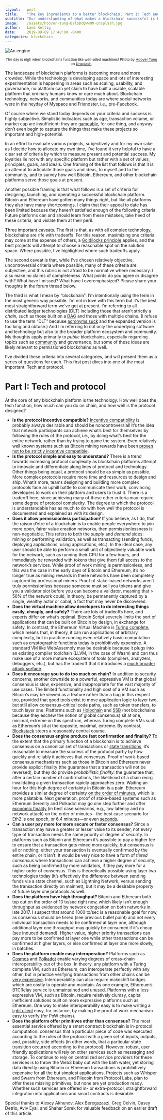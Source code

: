 ```yaml
---
layout:   post
title:    "The key ingredients to a better blockchain, Part I: Tech and protocol"
subtitle: "Our understanding of what makes a blockchain successful is becoming clear. What will it take to succeed?"
image:    /assets/hoover-tung-BslSDcQww0M-unsplash.jpg
author:   Lane Rettig
date:     2019-09-09 17:48:00 -0400
categories: blockchain
---
```


![An engine](/assets/hoover-tung-BslSDcQww0M-unsplash.jpg)

<p style="text-align: center"><sub>The day is nigh when blockchains function like well-oiled machines! Photo by <a href="https://unsplash.com/@lozt?utm_source=unsplash&utm_medium=referral&utm_content=creditCopyText">Hoover Tung</a> on <a href="https://unsplash.com/collections/8073285/drag-race?utm_source=unsplash&utm_medium=referral&utm_content=creditCopyText">Unsplash</a>.</sub></p>

The landscape of blockchain platforms is becoming more and more crowded. While the technology is developing apace and lots of interesting experimentation is happening in areas such as scaling, usability, and governance, no platform can yet claim to have built a usable, scalable platform that ordinary humans know or care much about. Blockchain technology, networks, and communities today are where social networks were in the heyday of Myspace and Friendster, i.e., pre-Facebook.

Of course where we stand today depends on your criteria and success is highly subjective. Simplistic indicators such as age, transaction volume, or market cap are insufficient: they are [gameable](https://www.coindesk.com/for-15k-hell-fake-your-exchange-volume-youll-get-on-coinmarketcap), for one thing, and anyway don’t even begin to capture the things that make these projects so important and high-potential.

In an effort to evaluate various projects, subjectively and for my own sake as I decide how to allocate my own time, I’ve found it very helpful to have a clear set of criteria by which to measure present and potential success. My loyalties lie not with any specific platform but rather with a set of values, principles, goals, and ideals. One framing of the list that follows is that it is an attempt to articulate those goals and ideas, to myself and to the community, and to survey how well Bitcoin, Ethereum, and other blockchain platforms serve those goals at present.

Another possible framing is that what follows is a set of criteria for designing, launching, and operating a successful blockchain platform. Bitcoin and Ethereum have gotten many things right, but like all platforms they also have many shortcomings. I claim that their appeal to date has been limited because they haven’t satisfied enough of the following criteria. Future platforms can and should learn from these mistakes, take heed of these criteria, and violate them at their peril.

Three important caveats. The first is that, as with all complex technology, blockchains are rife with tradeoffs. For this reason, maximizing one criteria may come at the expense of others, a [Goldilocks principle](https://en.wikipedia.org/wiki/Goldilocks_principle) applies, and the best projects will attempt to choose a reasonable spot on the solution space. Where possible, I’ve highlighted where such tradeoffs apply.

The second caveat is that, while I’ve chosen relatively objective, uncontroversial criteria where possible, many of these criteria are subjective, and this rubric is not afraid to be normative where necessary. I also make no claims of completeness. What points do you agree or disagree with? What have I missed? What have I overemphasized? Please share your thoughts in the forum thread below.

The third is what I mean by “blockchain”: I’m intentionally using the term in the most generic way possible. I’m not in love with this term but it’s the best, most straightforward term we’ve got at present. I’m referring to all distributed ledger technologies (DLT) including those that aren’t strictly a _chain,_ such as those built on a [DAG](https://en.wikipedia.org/wiki/Directed_acyclic_graph) and those with multiple chains. (I refuse to use the term “DLT” because [acronyms suck](https://gist.github.com/klaaspieter/12cd68f54bb71a3940eae5cdd4ea1764) and the expanded version is too long and obtuse.) And I’m referring to not only the underlying software and technology but also to the broader platform ecosystem and community. My thoughts apply primarily to _public_ blockchains, especially regarding topics such as [community](/blockchain/community/2019/09/19/key-ingredients-better-blockchain-part-iii-community.html) and governance, but some of these ideas are likely relevant to permissioned blockchains as well.

I’ve divided these criteria into several categories, and will present them as a series of questions for each. This first post dives into one of the most important: Tech and protocol.

# Part I: Tech and protocol

At the core of any blockchain platform is the technology. How well does the tech function, how much can you do on chain, and how well is the protocol designed?

*   **Is the protocol incentive compatible?** [Incentive compatibility](https://en.wikipedia.org/wiki/Incentive_compatibility) is probably always desirable and should be noncontroversial! It’s the idea that network participants can achieve what’s best for themselves by following the rules of the protocol, i.e., by doing what’s best for the entire network, rather than by trying to game the system. Even relatively well known systems such as Bitcoin mining rewards have been [proven not to be strictly incentive compatible](https://www.ifca.ai/fc16/preproceedings/28_Schrijvers.pdf).
*   **Is the protocol simple and easy to understand?** There is a trend towards increasing protocol complexity as blockchain platforms attempt to innovate and differentiate along lines of protocol and technology. Other things being equal, a protocol should be as simple as possible. More complex protocols require more time and resources to design and ship. What’s more, teams designing and building more complex protocols face an uphill battle to communicate their work, convincing developers to work on their platform and users to trust it. There is a tradeoff here, since achieving many of these other criteria may require some degree of protocol complexity. The degree to which the protocol is understandable has as much to do with how well the protocol is documented and explained as with its design.
*   **Does it allow permissionless participation?** If you believe, as I do, that the raison d’etre of a blockchain is to enable people everywhere to join more open, fairer value creation networks, then permissionlessness is non-negotiable. This refers to both the _supply_ and _demand_ sides: mining or performing validation, as well as transacting (sending funds, deploying applications, using applications, etc.). In the ideal case, any user should be able to perform a small unit of objectively valuable work for the network, such as running their CPU for a few hours, and immediately be rewarded with tokens that give them full access to the network’s services. While proof of work mining is permissionless, and this was the case in the early days of Bitcoin and Ethereum, it’s no longer true as mining rewards in these networks have been completely captured by professional miners. Proof of stake-based networks aren’t truly permissionless because someone must sell you tokens and give you a validator slot before you can become a validator, meaning that > 50% of the network could, in theory, be permanently captured by a single, wealthy actor or cabal, a fact that may never be discovered.
*   **Does the virtual machine allow developers to do interesting things easily, cheaply, and safely?** There are lots of tradeoffs here, and experts differ on what’s optimal. Bitcoin Script severely limits the sort of applications that can be built on Bitcoin by design, in exchange for safety. In contrast, the Ethereum Virtual Machine is [Turing complete](https://en.wikipedia.org/wiki/Turing_completeness), which means that, in theory, it can run applications of arbitrary complexity, but in practice running even relatively basic computation such as cryptographic functions today is prohibitively expensive. A standard VM like WebAssembly may be desirable because it plugs into an existing compiler toolchain (LLVM, in the case of Wasm) and can thus make use of a more mature ecosystem of tools (compilers, analyzers, debuggers, etc.), but has the tradeoff that it introduces a [much broader attack surface](https://twitter.com/BrendanEich/status/1009688828041281536?s=20).
*   **Does it encourage you to do too much on chain?** In addition to security concerns, another downside to a powerful, expressive VM is that global consensus is slow, expensive, and inappropriate for the vast majority of use cases. The limited functionality and high cost of a VM such as Bitcoin’s may be viewed as a feature rather than a bug in this respect too, provided that good tools exist to move application logic to layer two, but still allow consensus-critical code paths, such as token transfers, to touch layer one. Platforms such as [Holochain](https://holo.host/) and [SSB](https://www.scuttlebutt.nz/) (not blockchains because they eschew the notion of global consensus) sit at one, minimal, extreme on this spectrum, whereas Turing complete VMs such as Ethereum’s sit at the opposite, maximal, extreme. By contrast, [Blockstack](http://blockstack.org) steers a reasonably central course.
*   **Does the consensus engine produce fast confirmation and finality?** To the extent that the primary function of a blockchain is to achieve consensus on a canonical set of transactions or [state transitions](https://en.wikipedia.org/wiki/Finite-state_machine), it’s reasonable to measure the success of the protocol partly by how quickly and reliably it achieves that consensus. Proof of work-based consensus mechanisms such as those in Bitcoin and Ethereum never provide explicit finality (the guarantee that a transaction will not be reversed), but they do provide _probabilistic finality:_ the guarantee that, after a certain number of confirmations, the likelihood of a chain reorg invalidating a given transaction rapidly approaches zero. Waiting an hour for this high degree of certainty in Bitcoin is a pain. Ethereum provides a similar degree of certainty [on the order of minutes](https://ethereum.stackexchange.com/questions/319/what-number-of-confirmations-is-considered-secure-in-ethereum), which is more palatable. Next generation, proof of stake-based systems such as Ethereum Serenity and Polkadot may go one step further and offer [economic finality](https://medium.com/@VitalikButerin/minimal-slashing-conditions-20f0b500fc6c) (in best case scenarios, e.g., low latency and no network attack) on the order of minutes—the best case scenario for Eth2 is one epoch, or 6.4 minutes—or even [seconds](https://twitter.com/polkadotnetwork/status/1012743891387322369?s=20).
*   **Can a user pay more for more secure or faster consensus?** Since a transaction may have a greater or lesser value to its sender, not every type of transaction needs the same priority or degree of security. In platforms such as Bitcoin and Ethereum it’s possible to pay a higher fee to ensure that a transaction gets mined more quickly, but  consensus is all or nothing: either your transaction is eventually confirmed by the entire chain, or it isn’t. It would be very nice to have a form of _tiered consensus_ where transactions can achieve a higher degree of security, such as being confirmed by more validators, if they pay more for a higher order of consensus. This is theoretically possible using layer two technologies today (it’s effectively the difference between sending funds via a state channel, such as Lightning Network, versus sending the transaction directly on mainnet), but it may be a desirable property of future layer one protocols as well.
*   **Does the platform have high throughput?** Bitcoin and Ethereum both top out on the order of 10 tx/sec right now, which likely isn’t enough throughput as evidenced by network congestion on both networks in late 2017. I suspect that around 1000 tx/sec is a reasonable goal for now, as consensus should be tiered (see previous bullet point) and not every individual transaction needs to be confirmed at layer one, although additional layer one throughput may quickly be consumed if it’s cheap (see [induced demand](https://en.wikipedia.org/wiki/Induced_demand)). Higher value, higher priority transactions can pay more to be confirmed at layer one while other transactions can be confirmed at higher layers, or else confirmed at layer one more slowly, in batches.
*   **Does the platform enable easy interoperation?** Platforms such as [Cosmos](https://cosmos.network/) and [Polkadot](https://polkadot.network/) enable varying degrees of cross-chain interoperability out of the box. In theory, any platform with a Turing complete VM, such as Ethereum, can interoperate perfectly with any other, but in practice verifying transactions from other chains can be [very expensive](https://ethereum-magicians.org/t/blake2b-f-precompile/3157). Interoperability can also require makeshift bridges which are costly to operate and maintain. As one example, Ethereum’s BTCRelay service is [unmaintained](https://github.com/ethereum/btcrelay) and [unused](https://etherscan.io/address/0x41f274c0023f83391de4e0733c609df5a124c3d4). Platforms with a less expressive VM, such as Bitcoin, require relatively clumsy, capital inefficient solutions built on more expressive platforms such as Ethereum. One way to make interoperability easy is to make writing a [light client](https://en.bitcoin.it/wiki/Thin_Client_Security) easy, for instance, by making the proof of work mechanism easy to verify (for PoW chains).
*   **Does the platform offer primitives other than consensus?** The most essential service offered by a smart contract blockchain is in-protocol computation: consensus that a particular piece of code was executed according to the rules of the protocol with a given set of inputs, outputs, and, possibly, side effects (in other words, that a particular state transition occurred according to the protocol). However, robust, user friendly applications will rely on other services such as messaging and storage. To continue to rely on centralized service providers for these services is to throw the Web3 baby out with the bath water, yet storing data directly using Bitcoin or Ethereum transactions is prohibitively expensive for all the but simplest applications. Projects such as Whisper and Swarm from Ethereum, and Filecoin from Protocol Labs, plan to offer these missing primitives, but none are yet production ready. Whether such services are offered in- or extra-protocol, straightforward integration into applications and smart contracts is desirable.

Special thanks to Alexey Akhunov, Alex Beregszaszi, Greg Colvin, Casey Detrio, Aviv Eyal, and Shahar Sorek for valuable feedback on an earlier draft of this article.
